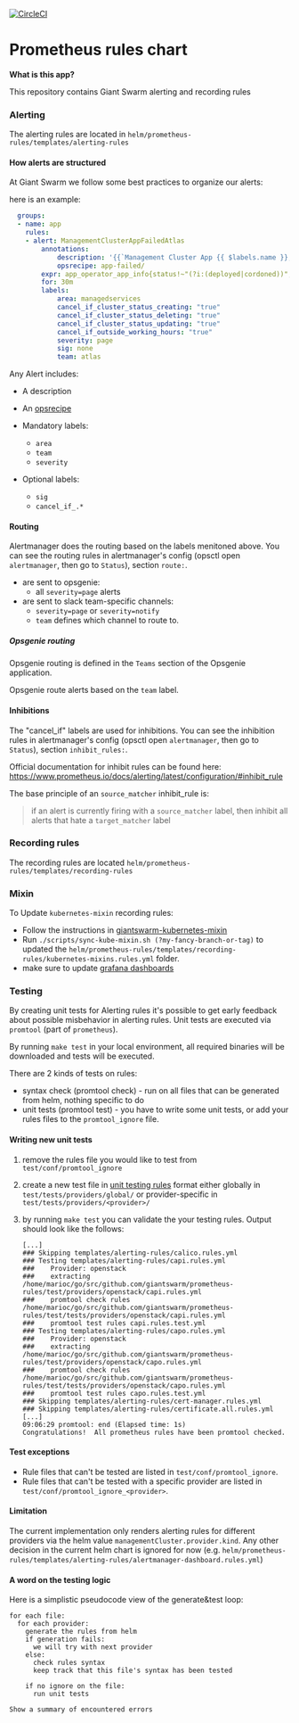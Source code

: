 [![CircleCI](https://circleci.com/gh/giantswarm/prometheus-rules.svg?style=shield)](https://circleci.com/gh/giantswarm/prometheus-rules)

# Prometheus rules chart

**What is this app?**

This repository contains Giant Swarm alerting and recording rules


### Alerting

The alerting rules are located in `helm/prometheus-rules/templates/alerting-rules`

#### How alerts are structured

At Giant Swarm we follow some best practices to organize our alerts:

here is an example:

```yaml
  groups:
  - name: app
    rules:
    - alert: ManagementClusterAppFailedAtlas
        annotations:
            description: '{{`Management Cluster App {{ $labels.name }}, version {{ $labels.version }} is {{if $labels.status }} in {{ $labels.status }} state. {{else}} not installed. {{end}}`}}'
            opsrecipe: app-failed/
        expr: app_operator_app_info{status!~"(?i:(deployed|cordoned))", catalog=~"control-plane-.*",team="atlas"}
        for: 30m
        labels:
            area: managedservices
            cancel_if_cluster_status_creating: "true"
            cancel_if_cluster_status_deleting: "true"
            cancel_if_cluster_status_updating: "true"
            cancel_if_outside_working_hours: "true"
            severity: page
            sig: none
            team: atlas
```

Any Alert includes:

* A description
* An [opsrecipe](https://intranet.giantswarm.io/docs/support-and-ops/ops-recipes/) 
* Mandatory labels:
   - `area`
   - `team`
   - `severity`

* Optional labels:
   - `sig`
   - `cancel_if_.*`


#### Routing

Alertmanager does the routing based on the labels menitoned above.
You can see the routing rules in alertmanager's config (opsctl open `alertmanager`, then go to `Status`), section `route:`.

* are sent to opsgenie:
  * all `severity=page` alerts
* are sent to slack team-specific channels:
  * `severity=page` or `severity=notify`
  * `team` defines which channel to route to.


##### Opsgenie routing

Opsgenie routing is defined in the `Teams` section of the Opsgenie application.

Opsgenie route alerts based on the `team` label.


#### Inhibitions

The "cancel_if" labels are used for inhibitions.
You can see the inhibition rules in alertmanager's config (opsctl open `alertmanager`, then go to `Status`), section `inhibit_rules:`.

Official documentation for inhibit rules can be found here: https://www.prometheus.io/docs/alerting/latest/configuration/#inhibit_rule

The base principle of an `source_matcher` inhibit_rule is:
> if an alert is currently firing with a `source_matcher` label, then inhibit all alerts that hate a `target_matcher` label



### Recording rules

The recording rules are located `helm/prometheus-rules/templates/recording-rules`


### Mixin

To Update `kubernetes-mixin` recording rules:

* Follow the instructions in [giantswarm-kubernetes-mixin](https://github.com/giantswarm/giantswarm-kubernetes-mixin)
* Run `./scripts/sync-kube-mixin.sh (?my-fancy-branch-or-tag)` to updated the `helm/prometheus-rules/templates/recording-rules/kubernetes-mixins.rules.yml` folder.
* make sure to update [grafana dashboards](https://github.com/giantswarm/dashboards/tree/master/helm/dashboards/dashboards/mixin)


### Testing

By creating unit tests for Alerting rules it's possible to get early feedback about possible misbehavior in alerting rules.
Unit tests are executed via `promtool` (part of `prometheus`).

By running `make test` in your local environment, all required binaries will be downloaded and tests will be executed.

There are 2 kinds of tests on rules:
- syntax check (promtool check) - run on all files that can be generated from helm, nothing specific to do
- unit tests (promtool test) - you have to write some unit tests, or add your rules files to the `promtool_ignore` file.

#### Writing new unit tests

1. remove the rules file you would like to test from `test/conf/promtool_ignore`
1. create a new test file in [unit testing rules] format either globally in `test/tests/providers/global/` or provider-specific in `test/tests/providers/<provider>/`
1. by running `make test` you can validate the your testing rules.
   Output should look like the follows:

   ```
   [...]
   ### Skipping templates/alerting-rules/calico.rules.yml
   ### Testing templates/alerting-rules/capi.rules.yml
   ###    Provider: openstack
   ###    extracting /home/marioc/go/src/github.com/giantswarm/prometheus-rules/test/providers/openstack/capi.rules.yml
   ###    promtool check rules /home/marioc/go/src/github.com/giantswarm/prometheus-rules/test/tests/providers/openstack/capi.rules.yml
   ###    promtool test rules capi.rules.test.yml
   ### Testing templates/alerting-rules/capo.rules.yml
   ###    Provider: openstack
   ###    extracting /home/marioc/go/src/github.com/giantswarm/prometheus-rules/test/providers/openstack/capo.rules.yml
   ###    promtool check rules /home/marioc/go/src/github.com/giantswarm/prometheus-rules/test/tests/providers/openstack/capo.rules.yml
   ###    promtool test rules capo.rules.test.yml
   ### Skipping templates/alerting-rules/cert-manager.rules.yml
   ### Skipping templates/alerting-rules/certificate.all.rules.yml
   [...]
   09:06:29 promtool: end (Elapsed time: 1s)
   Congratulations!  All prometheus rules have been promtool checked.
   ```

#### Test exceptions

* Rule files that can't be tested are listed in `test/conf/promtool_ignore`.
* Rule files that can't be tested with a specific provider are listed in `test/conf/promtool_ignore_<provider>`.

#### Limitation

The current implementation only renders alerting rules for different providers via the helm value `managementCluster.provider.kind`.
Any other decision in the current helm chart is ignored for now (e.g. `helm/prometheus-rules/templates/alerting-rules/alertmanager-dashboard.rules.yml`)

#### A word on the testing logic

Here is a simplistic pseudocode view of the generate&test loop:
```
for each file:
  for each provider:
    generate the rules from helm
    if generation fails:
      we will try with next provider
    else:
      check rules syntax
      keep track that this file's syntax has been tested

    if no ignore on the file:
      run unit tests

Show a summary of encountered errors
```

[unit testing rules]: https://prometheus.io/docs/prometheus/latest/configuration/unit_testing_rules/

